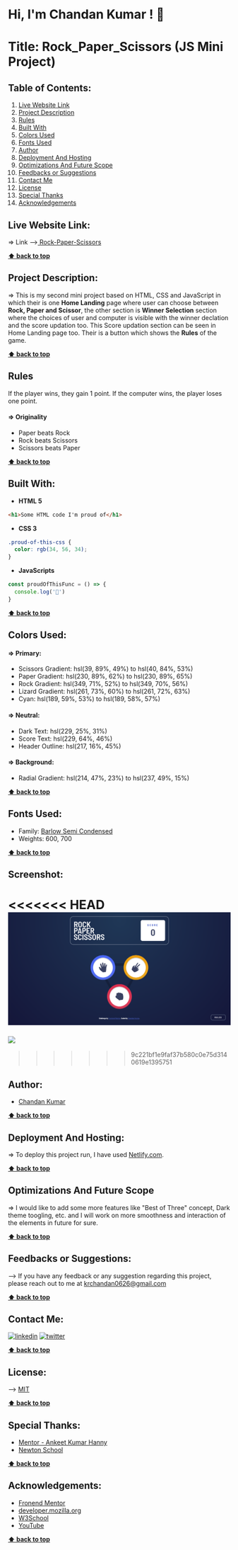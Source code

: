 # Hi, I'm Chandan Kumar ! 👋

  
# **Title: Rock_Paper_Scissors (JS Mini Project)**

## **Table of Contents:**

1. [Live Website Link](#live-website-link)
2. [Project Description](#project-description)
3. [Rules](#rules)
4. [Built With](#built-with)
5. [Colors Used](#colors-used)
6. [Fonts Used](#fonts-used)
7. [Author](#author)
8. [Deployment And Hosting](#deployment-and-hosting)
9. [Optimizations And Future Scope](#optimizations-and-future-scope)
10. [Feedbacks or Suggestions](#feedbacks-or-suggestions)
11. [Contact Me](#contact-me)
12. [License](#license)
13. [Special Thanks](#special-thanks)
14. [Acknowledgements](#acknowledgements)

## **Live Website Link:**
=> Link -->[ Rock-Paper-Scissors](https://rock-paper-scissors-by-chandan.netlify.app/)

**[⬆ back to top](#table-of-contents)**

## **Project Description:**
=> This is my second mini project based on HTML, CSS and JavaScript in which their is one **Home Landing** page where user can choose between **Rock, Paper and Scissor**, the other section is **Winner Selection** section where the choices of user and computer is visible with the winner declation and the score updation too. This Score updation section can be seen in Home Landing page too. Their is a button which shows the **Rules** of the game. 

**[⬆ back to top](#table-of-contents)**

## **Rules**
If the player wins, they gain 1 point. If the computer wins, the player loses one point.

#### => Originality

- Paper beats Rock
- Rock beats Scissors
- Scissors beats Paper

**[⬆ back to top](#table-of-contents)**
  
## **Built With:**

- **HTML 5**
```html
<h1>Some HTML code I'm proud of</h1>
```

- **CSS 3**
```css
.proud-of-this-css {
  color: rgb(34, 56, 34);
}
```

- **JavaScripts**
```js
const proudOfThisFunc = () => {
  console.log('🎉')
}
```

**[⬆ back to top](#table-of-contents)**

## **Colors Used:**
#### => Primary:

- Scissors Gradient: hsl(39, 89%, 49%) to hsl(40, 84%, 53%)
- Paper Gradient: hsl(230, 89%, 62%) to hsl(230, 89%, 65%)
- Rock Gradient: hsl(349, 71%, 52%) to hsl(349, 70%, 56%)
- Lizard Gradient: hsl(261, 73%, 60%) to hsl(261, 72%, 63%)
- Cyan: hsl(189, 59%, 53%) to hsl(189, 58%, 57%)

#### => Neutral:

- Dark Text: hsl(229, 25%, 31%)
- Score Text: hsl(229, 64%, 46%)
- Header Outline: hsl(217, 16%, 45%)

#### => Background:

- Radial Gradient: hsl(214, 47%, 23%) to hsl(237, 49%, 15%)

**[⬆ back to top](#table-of-contents)**


## **Fonts Used:**
- Family: [Barlow Semi Condensed](https://fonts.google.com/specimen/Barlow+Semi+Condensed)
- Weights: 600, 700

**[⬆ back to top](#table-of-contents)**

## **Screenshot:**

<<<<<<< HEAD
![](./Screenshots/HomeLanding.png)
=======
![](./screenshot.jpg)
>>>>>>> 9c221bf1e9faf37b580c0e75d3140619e1395751
  
## **Author:**

- [Chandan Kumar](https://github.com/IronMan2606)

**[⬆ back to top](#table-of-contents)**

  
## **Deployment And Hosting:**

=> To deploy this project run, I have used [Netlify.com](https://www.netlify.com/).

**[⬆ back to top](#table-of-contents)**

  
## **Optimizations And Future Scope**

=> I would like to add some more features like "Best of Three" concept, Dark theme toogling, etc. and I will work on more smoothness and interaction of the elements in future for sure.

**[⬆ back to top](#table-of-contents)**
  
## **Feedbacks or Suggestions:**

--> If you have any feedback or any suggestion regarding this project, please reach out to me at krchandan0626@gmail.com

**[⬆ back to top](#table-of-contents)**

  
## **Contact Me:**
[![linkedin](https://img.shields.io/badge/linkedin-0A66C2?style=for-the-badge&logo=linkedin&logoColor=white)](https://www.linkedin.com/in/chandan-kumar-794a42133/)
[![twitter](https://img.shields.io/badge/twitter-1DA1F2?style=for-the-badge&logo=twitter&logoColor=white)](https://twitter.com/Chandan_2606)

**[⬆ back to top](#table-of-contents)**

  
## **License:**

--> [MIT](https://choosealicense.com/licenses/mit/)

**[⬆ back to top](#table-of-contents)**

## **Special Thanks:**
- [Mentor - Ankeet Kumar Hanny](https://www.linkedin.com/in/ankeethanny007/)
- [Newton School](https://www.newtonschool.co/)

**[⬆ back to top](#table-of-contents)**

## **Acknowledgements:**
- [Fronend Mentor](https://www.frontendmentor.io/)
- [developer.mozilla.org](https://developer.mozilla.org/en-US/docs/Web/CSS)
- [W3School](https://www.w3schools.com/)
- [YouTube](https://www.youtube.com/)

**[⬆ back to top](#table-of-contents)**
  
